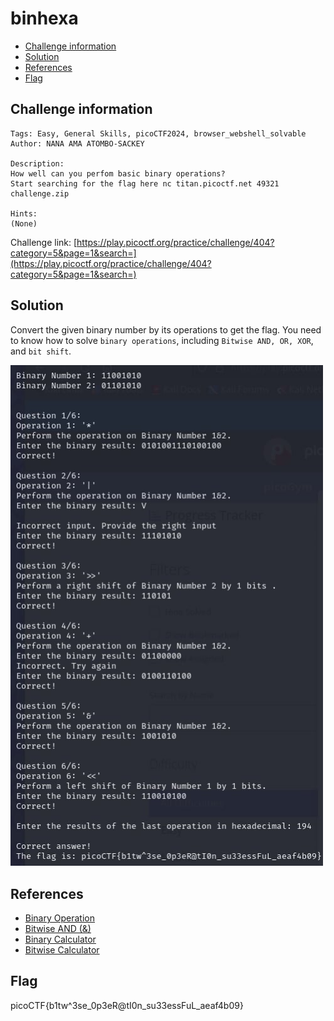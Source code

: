 # binhexa

- [Challenge information](#challenge-information)
- [Solution](#solution)
- [References](#references)
- [Flag](#flag)

## Challenge information
```
Tags: Easy, General Skills, picoCTF2024, browser_webshell_solvable
Author: NANA AMA ATOMBO-SACKEY

Description:
How well can you perfom basic binary operations?
Start searching for the flag here nc titan.picoctf.net 49321
challenge.zip

Hints:
(None)
```

Challenge link: [https://play.picoctf.org/practice/challenge/404?category=5&page=1&search=](https://play.picoctf.org/practice/challenge/404?category=5&page=1&search=)

## Solution

Convert the given binary number by its operations to get the flag. You need to know how to solve ``binary operations``, including ``Bitwise AND, OR, XOR``, and ``bit shift``.

<img src="binhexa.jpg" width="500" />

## References

- [Binary Operation](https://byjus.com/maths/binary-operation/)
- [Bitwise AND (&)](https://developer.mozilla.org/en-US/docs/Web/JavaScript/Reference/Operators/Bitwise_AND)
- [Binary Calculator](https://www.calculator.net/binary-calculator.html?number1=11001010&c2op=%2B&number2=01101010&calctype=op&x=Calculate)
- [Bitwise Calculator](https://miniwebtool.com/bitwise-calculator/)

## Flag

picoCTF{b1tw^3se_0p3eR@tI0n_su33essFuL_aeaf4b09}